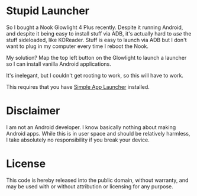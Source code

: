 # Stupid Launcher

So I bought a Nook Glowlight 4 Plus recently.  Despite it running Android, and despite it being easy to install stuff via ADB, it's actually hard to *use* the stuff sideloaded, like KOReader. Stuff is easy to launch via ADB but I don't want to plug in my computer every time I reboot the Nook. 

My solution? Map the top left button on the Glowlight to launch a launcher so I can install vanilla Android applications. 

It's inelegant, but I couldn't get rooting to work, so this will have to work. 

This requires that you have [Simple App Launcher](https://f-droid.org/en/packages/com.simplemobiletools.applauncher/) installed.  


# Disclaimer

I am not an Android developer.  I know basically nothing about making Android apps.  While this is in user space and should be relatively harmless, I take absolutely no responsibility if you break your device. 

# License

This code is hereby released into the public domain, without warranty, and may be used with or without attribution or licensing for any purpose. 
